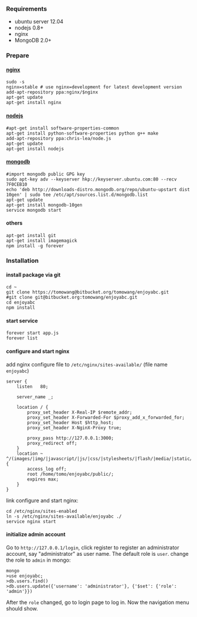 ### Requirements

* ubuntu server 12.04
* nodejs 0.8+
* nginx
* MongoDB 2.0+

### Prepare

#### [nginx](http://wiki.nginx.org/Install)

    sudo -s
    nginx=stable # use nginx=development for latest development version
    add-apt-repository ppa:nginx/$nginx
    apt-get update 
    apt-get install nginx

#### [nodejs](https://github.com/joyent/node/wiki/Installing-Node.js-via-package-manager#ubuntu-mint-elementary-os)

    #apt-get install software-properties-common
    apt-get install python-software-properties python g++ make
    add-apt-repository ppa:chris-lea/node.js
    apt-get update
    apt-get install nodejs

#### [mongodb](http://docs.mongodb.org/manual/tutorial/install-mongodb-on-ubuntu/)

    #import mongodb public GPG key
    sudo apt-key adv --keyserver hkp://keyserver.ubuntu.com:80 --recv 7F0CEB10
    echo 'deb http://downloads-distro.mongodb.org/repo/ubuntu-upstart dist 10gen' | sudo tee /etc/apt/sources.list.d/mongodb.list
    apt-get update
    apt-get install mongodb-10gen
    service mongodb start

#### others

    apt-get install git
    apt-get install imagemagick
    npm install -g forever

### Installation
#### install package via git

    cd ~
    git clone https://tomowang@bitbucket.org/tomowang/enjoyabc.git
    #git clone git@bitbucket.org:tomowang/enjoyabc.git
    cd enjoyabc
    npm install

#### start service

    forever start app.js
    forever list

#### configure and start nginx

add nginx configure file to `/etc/nginx/sites-available/` (file name `enjoyabc`)
 
    server {
        listen   80;
    
        server_name _;
    
        location / {
            proxy_set_header X-Real-IP $remote_addr;
            proxy_set_header X-Forwarded-For $proxy_add_x_forwarded_for;
            proxy_set_header Host $http_host;
            proxy_set_header X-NginX-Proxy true;
    
            proxy_pass http://127.0.0.1:3000;
            proxy_redirect off;
        }
        location ~ ^/(images/|img/|javascript/|js/|css/|stylesheets/|flash/|media/|static/|fonts/|downloads/|robots.txt|humans.txt|favicon.ico) {
            access_log off;
            root /home/tomo/enjoyabc/public/;
            expires max;
        }
    }

link configure and start nginx:

    cd /etc/nginx/sites-enabled
    ln -s /etc/nginx/sites-available/enjoyabc ./
    service nginx start

#### initialize admin account

Go to `http://127.0.0.1/login`, click register to register an administrator account,
say "administrator" as user name.
The default role is `user`. change the role to `admin` in mongo:

    mongo
    >use enjoyabc;
    >db.users.find()
    >db.users.update({'username': 'administrator'}, {'$set': {'role': 'admin'}})

After the `role` changed, go to login page to log in.
Now the navigation menu should show.
